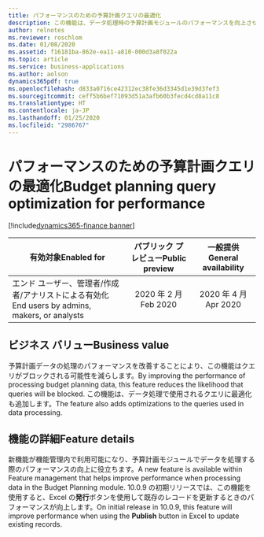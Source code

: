 ```yaml
---
title: パフォーマンスのための予算計画クエリの最適化
description: この機能は、データ処理時の予算計画モジュールのパフォーマンスを向上させます。
author: relnotes
ms.reviewer: roschlom
ms.date: 01/08/2020
ms.assetid: f16181ba-862e-ea11-a810-000d3a8f022a
ms.topic: article
ms.service: business-applications
ms.author: aolson
dynamics365pdf: true
ms.openlocfilehash: d833a0716ce42312ec38fe36d3345d1e39d3fef3
ms.sourcegitcommit: ceff5b6bef71093d51a3afb60b3fecd4cd8a11c8
ms.translationtype: HT
ms.contentlocale: ja-JP
ms.lasthandoff: 01/25/2020
ms.locfileid: "2986767"
---
```

# <a name="budget-planning-query-optimization-for-performance"></a><span data-ttu-id="81240-103">パフォーマンスのための予算計画クエリの最適化</span><span class="sxs-lookup"><span data-stu-id="81240-103">Budget planning query optimization for performance</span></span>
[!include[dynamics365-finance banner](../includes/dynamics365-finance.md)]

| <span data-ttu-id="81240-104">有効対象</span><span class="sxs-lookup"><span data-stu-id="81240-104">Enabled for</span></span>    |  <span data-ttu-id="81240-105">パブリック プレビュー</span><span class="sxs-lookup"><span data-stu-id="81240-105">Public preview</span></span> | <span data-ttu-id="81240-106">一般提供</span><span class="sxs-lookup"><span data-stu-id="81240-106">General availability</span></span> | 
| ---------- | :----------: |:----------: |
|<span data-ttu-id="81240-107">エンド ユーザー、管理者/作成者/アナリストによる有効化</span><span class="sxs-lookup"><span data-stu-id="81240-107">End users by admins, makers, or analysts</span></span>|<span data-ttu-id="81240-108">2020 年 2 月</span><span class="sxs-lookup"><span data-stu-id="81240-108">Feb 2020</span></span>| <span data-ttu-id="81240-109">2020 年 4 月</span><span class="sxs-lookup"><span data-stu-id="81240-109">Apr 2020</span></span>|


## <a name="business-value"></a><span data-ttu-id="81240-110">ビジネス バリュー</span><span class="sxs-lookup"><span data-stu-id="81240-110">Business value</span></span>
<!-- bv start -->
<span data-ttu-id="81240-111">予算計画データの処理のパフォーマンスを改善することにより、この機能はクエリがブロックされる可能性を減らします。</span><span class="sxs-lookup"><span data-stu-id="81240-111">By improving the performance of processing budget planning data, this feature reduces the likelihood that queries will be blocked.</span></span> <span data-ttu-id="81240-112">この機能は、データ処理で使用されるクエリに最適化も追加します。</span><span class="sxs-lookup"><span data-stu-id="81240-112">The feature also adds optimizations to the queries used in data processing.</span></span> 
<!-- bv end -->



## <a name="feature-details"></a><span data-ttu-id="81240-113">機能の詳細</span><span class="sxs-lookup"><span data-stu-id="81240-113">Feature details</span></span>
<!--feature detail start -->
<span data-ttu-id="81240-114">新機能が機能管理内で利用可能になり、予算計画モジュールでデータを処理する際のパフォーマンスの向上に役立ちます。</span><span class="sxs-lookup"><span data-stu-id="81240-114">A new feature is available within Feature management that helps improve performance when processing data in the Budget Planning module.</span></span> <span data-ttu-id="81240-115">10.0.9 の初期リリースでは、この機能を使用すると、Excel の**発行**ボタンを使用して既存のレコードを更新するときのパフォーマンスが向上します。</span><span class="sxs-lookup"><span data-stu-id="81240-115">On initial release in 10.0.9, this feature will improve performance when using the **Publish** button in Excel to update existing records.</span></span> 

<!--feature detail end -->









